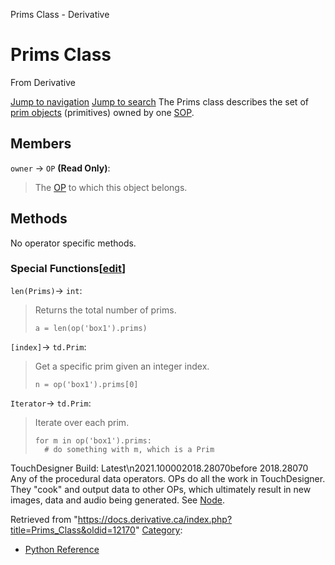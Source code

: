 

Prims Class - Derivative




# Prims Class
From Derivative

[Jump to navigation](#mw-head)
[Jump to search](#searchInput)
The Prims class describes the set of [prim objects](Prim_Class.html "Prim Class") (primitives) owned by one [SOP](SOP_Class.html "SOP Class").
  

## Members
`owner` → `OP` **(Read Only)**:
> The [OP](OP_Class.html "OP Class") to which this object belongs.
## Methods
No operator specific methods.
### Special Functions[[edit](https://docs.derivative.ca/index.php?title=Template:SubSection&action=edit&section=T-1 "Edit section: Special Functions")]
`len(Prims)`→ `int`:
> Returns the total number of prims.
> 
> ```
> a = len(op('box1').prims)
> 
> ```
`[index]`→ `td.Prim`:
> Get a specific prim given an integer index.
> 
> ```
> n = op('box1').prims[0]
> 
> ```
`Iterator`→ `td.Prim`:
> Iterate over each prim.
> 
> ```
> for m in op('box1').prims:
> 	# do something with m, which is a Prim
> 
> ```
  
TouchDesigner Build: Latest\n2021.100002018.28070before 2018.28070
Any of the procedural data operators. OPs do all the work in TouchDesigner. They "cook" and output data to other OPs, which ultimately result in new images, data and audio being generated. See [Node](Node.html "Node").

Retrieved from "<https://docs.derivative.ca/index.php?title=Prims_Class&oldid=12170>"
[Category](Special_Categories.html "Special:Categories"):
* [Python Reference](Category_Python_Reference.html "Category:Python Reference")